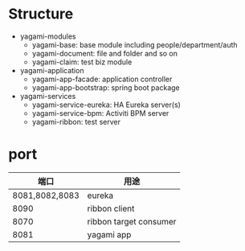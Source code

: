 # Structure

- yagami-modules
  - yagami-base: base module including people/department/auth
  - yagami-document: file and folder and so on
  - yagami-claim: test biz module
- yagami-application
  - yagami-app-facade: application controller
  - yagami-app-bootstrap: spring boot package
- yagami-services
  - yagami-service-eureka: HA Eureka server(s)
  - yagami-service-bpm: Activiti BPM server
  - yagami-ribbon: test server

# port

端口|用途
-|-
8081,8082,8083|eureka
8090|ribbon client
8070|ribbon target consumer
8081|yagami app

